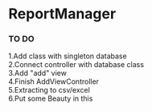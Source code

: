 # ReportManager

### TO DO ###
1.Add class with singleton database<br />
2.Connect controller with database class<br />
3.Add "add" view<br />
4.Finish AddViewController<br />
5.Extracting to csv/excel<br />
6.Put some Beauty in this <br />
